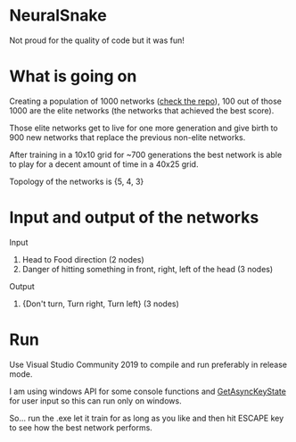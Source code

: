 # NeuralSnake

Not proud for the quality of code but it was fun!

# What is going on

Creating a population of 1000 networks ([check the repo](https://github.com/mrnul/GNeural-Nets/tree/master/src)), 100 out of those 1000 are the elite networks (the networks that achieved the best score).

Those elite networks get to live for one more generation and give birth to 900 new networks that replace the previous non-elite networks.

After training in a 10x10 grid for ~700 generations the best network is able to play for a decent amount of time in a 40x25 grid.

Topology of the networks is {5, 4, 3}

# Input and output of the networks

Input
1. Head to Food direction (2 nodes)
2. Danger of hitting something in front, right, left of the head (3 nodes)

Output
1. {Don't turn, Turn right, Turn left} (3 nodes)

# Run

Use Visual Studio Community 2019 to compile and run preferably in release mode.

I am using windows API for some console functions and [GetAsyncKeyState](https://docs.microsoft.com/en-us/windows/win32/api/winuser/nf-winuser-getasynckeystate) for user input so this can run only on windows.

So... run the .exe let it train for as long as you like and then hit ESCAPE key to see how the best network performs.


